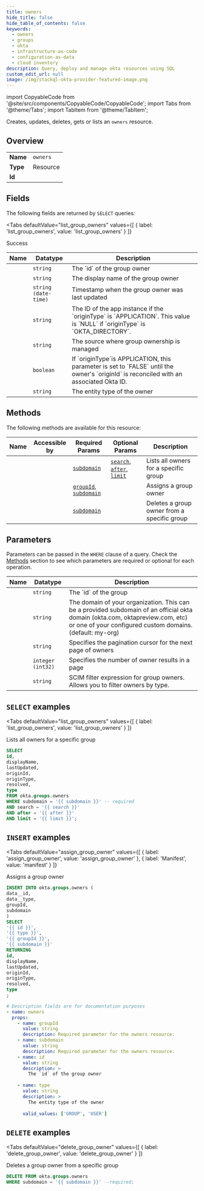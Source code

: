 ```yaml
--- 
title: owners
hide_title: false
hide_table_of_contents: false
keywords:
  - owners
  - groups
  - okta
  - infrastructure-as-code
  - configuration-as-data
  - cloud inventory
description: Query, deploy and manage okta resources using SQL
custom_edit_url: null
image: /img/stackql-okta-provider-featured-image.png
---
```


import CopyableCode from '@site/src/components/CopyableCode/CopyableCode';
import Tabs from '@theme/Tabs';
import TabItem from '@theme/TabItem';

Creates, updates, deletes, gets or lists an <code>owners</code> resource.

## Overview
<table><tbody>
<tr><td><b>Name</b></td><td><code>owners</code></td></tr>
<tr><td><b>Type</b></td><td>Resource</td></tr>
<tr><td><b>Id</b></td><td><CopyableCode code="okta.groups.owners" /></td></tr>
</tbody></table>

## Fields

The following fields are returned by `SELECT` queries:

<Tabs
    defaultValue="list_group_owners"
    values={[
        { label: 'list_group_owners', value: 'list_group_owners' }
    ]}
>
<TabItem value="list_group_owners">

Success

<table>
<thead>
    <tr>
    <th>Name</th>
    <th>Datatype</th>
    <th>Description</th>
    </tr>
</thead>
<tbody>
<tr>
    <td><CopyableCode code="id" /></td>
    <td><code>string</code></td>
    <td>The `id` of the group owner</td>
</tr>
<tr>
    <td><CopyableCode code="displayName" /></td>
    <td><code>string</code></td>
    <td>The display name of the group owner</td>
</tr>
<tr>
    <td><CopyableCode code="lastUpdated" /></td>
    <td><code>string (date-time)</code></td>
    <td>Timestamp when the group owner was last updated</td>
</tr>
<tr>
    <td><CopyableCode code="originId" /></td>
    <td><code>string</code></td>
    <td>The ID of the app instance if the `originType` is `APPLICATION`. This value is `NULL` if `originType` is `OKTA_DIRECTORY`.</td>
</tr>
<tr>
    <td><CopyableCode code="originType" /></td>
    <td><code>string</code></td>
    <td>The source where group ownership is managed</td>
</tr>
<tr>
    <td><CopyableCode code="resolved" /></td>
    <td><code>boolean</code></td>
    <td>If `originType`is APPLICATION, this parameter is set to `FALSE` until the owner's `originId` is reconciled with an associated Okta ID.</td>
</tr>
<tr>
    <td><CopyableCode code="type" /></td>
    <td><code>string</code></td>
    <td>The entity type of the owner</td>
</tr>
</tbody>
</table>
</TabItem>
</Tabs>

## Methods

The following methods are available for this resource:

<table>
<thead>
    <tr>
    <th>Name</th>
    <th>Accessible by</th>
    <th>Required Params</th>
    <th>Optional Params</th>
    <th>Description</th>
    </tr>
</thead>
<tbody>
<tr>
    <td><a href="#list_group_owners"><CopyableCode code="list_group_owners" /></a></td>
    <td><CopyableCode code="select" /></td>
    <td><a href="#parameter-subdomain"><code>subdomain</code></a></td>
    <td><a href="#parameter-search"><code>search</code></a>, <a href="#parameter-after"><code>after</code></a>, <a href="#parameter-limit"><code>limit</code></a></td>
    <td>Lists all owners for a specific group</td>
</tr>
<tr>
    <td><a href="#assign_group_owner"><CopyableCode code="assign_group_owner" /></a></td>
    <td><CopyableCode code="insert" /></td>
    <td><a href="#parameter-groupId"><code>groupId</code></a>, <a href="#parameter-subdomain"><code>subdomain</code></a></td>
    <td></td>
    <td>Assigns a group owner</td>
</tr>
<tr>
    <td><a href="#delete_group_owner"><CopyableCode code="delete_group_owner" /></a></td>
    <td><CopyableCode code="delete" /></td>
    <td><a href="#parameter-subdomain"><code>subdomain</code></a></td>
    <td></td>
    <td>Deletes a group owner from a specific group</td>
</tr>
</tbody>
</table>

## Parameters

Parameters can be passed in the `WHERE` clause of a query. Check the [Methods](#methods) section to see which parameters are required or optional for each operation.

<table>
<thead>
    <tr>
    <th>Name</th>
    <th>Datatype</th>
    <th>Description</th>
    </tr>
</thead>
<tbody>
<tr id="parameter-groupId">
    <td><CopyableCode code="groupId" /></td>
    <td><code>string</code></td>
    <td>The `id` of the group</td>
</tr>
<tr id="parameter-subdomain">
    <td><CopyableCode code="subdomain" /></td>
    <td><code>string</code></td>
    <td>The domain of your organization. This can be a provided subdomain of an official okta domain (okta.com, oktapreview.com, etc) or one of your configured custom domains. (default: my-org)</td>
</tr>
<tr id="parameter-after">
    <td><CopyableCode code="after" /></td>
    <td><code>string</code></td>
    <td>Specifies the pagination cursor for the next page of owners</td>
</tr>
<tr id="parameter-limit">
    <td><CopyableCode code="limit" /></td>
    <td><code>integer (int32)</code></td>
    <td>Specifies the number of owner results in a page</td>
</tr>
<tr id="parameter-search">
    <td><CopyableCode code="search" /></td>
    <td><code>string</code></td>
    <td>SCIM filter expression for group owners. Allows you to filter owners by type.</td>
</tr>
</tbody>
</table>

## `SELECT` examples

<Tabs
    defaultValue="list_group_owners"
    values={[
        { label: 'list_group_owners', value: 'list_group_owners' }
    ]}
>
<TabItem value="list_group_owners">

Lists all owners for a specific group

```sql
SELECT
id,
displayName,
lastUpdated,
originId,
originType,
resolved,
type
FROM okta.groups.owners
WHERE subdomain = '{{ subdomain }}' -- required
AND search = '{{ search }}'
AND after = '{{ after }}'
AND limit = '{{ limit }}';
```
</TabItem>
</Tabs>


## `INSERT` examples

<Tabs
    defaultValue="assign_group_owner"
    values={[
        { label: 'assign_group_owner', value: 'assign_group_owner' },
        { label: 'Manifest', value: 'manifest' }
    ]}
>
<TabItem value="assign_group_owner">

Assigns a group owner

```sql
INSERT INTO okta.groups.owners (
data__id,
data__type,
groupId,
subdomain
)
SELECT 
'{{ id }}',
'{{ type }}',
'{{ groupId }}',
'{{ subdomain }}'
RETURNING
id,
displayName,
lastUpdated,
originId,
originType,
resolved,
type
;
```
</TabItem>
<TabItem value="manifest">

```yaml
# Description fields are for documentation purposes
- name: owners
  props:
    - name: groupId
      value: string
      description: Required parameter for the owners resource.
    - name: subdomain
      value: string
      description: Required parameter for the owners resource.
    - name: id
      value: string
      description: >
        The `id` of the group owner
        
    - name: type
      value: string
      description: >
        The entity type of the owner
        
      valid_values: ['GROUP', 'USER']
```
</TabItem>
</Tabs>


## `DELETE` examples

<Tabs
    defaultValue="delete_group_owner"
    values={[
        { label: 'delete_group_owner', value: 'delete_group_owner' }
    ]}
>
<TabItem value="delete_group_owner">

Deletes a group owner from a specific group

```sql
DELETE FROM okta.groups.owners
WHERE subdomain = '{{ subdomain }}' --required;
```
</TabItem>
</Tabs>
